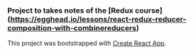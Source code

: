 ### Project to takes notes of the [Redux course] (https://egghead.io/lessons/react-redux-reducer-composition-with-combinereducers) 

This project was bootstrapped with [Create React App](https://github.com/facebook/create-react-app).

